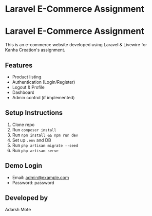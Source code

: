# Laravel E-Commerce Assignment 
# Laravel E-Commerce Assignment

This is an e-commerce website developed using Laravel & Livewire for Kanha Creation's assignment.

## Features
- Product listing
- Authentication (Login/Register)
- Logout & Profile
- Dashboard
- Admin control (if implemented)

## Setup Instructions
1. Clone repo
2. Run `composer install`
3. Run `npm install && npm run dev`
4. Set up `.env` and DB
5. Run `php artisan migrate --seed`
6. Run `php artisan serve`

## Demo Login
- Email: admin@example.com
- Password: password

## Developed by
Adarsh Mote
